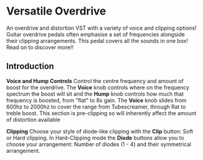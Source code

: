 # Versatile Overdrive
An overdrive and distortion VST with a variety of voice and clipping options!
Guitar overdrive pedals often emphasise a set of frequencies alongside their clipping arrangements.  This pedal covers all the sounds in one box!  Read on to discover more!!

## Introduction
**Voice and Hump Controls**
Control the centre frequency and amount of boost for the overdrive.  The **Voice** knob controls where on the frequency spectrum the boost will sit and the **Hump** knob 
controls how much that frequency is boosted, from "flat" to 8x gain.  The **Voice** knob slides from 600hz to 2000hz to cover the range from Tubescreamer, through Rat to 
treble boost.  This section is pre-clipping so will inherently affect the amount of distortion available

**Clipping**
Choose your style of diode-like clipping with the **Clip** button: Soft or Hard clipping.  In Hard-Clipping mode the **Diode** buttons allow you to choose your 
arrangement: Number of diodes (1 - 4) and their symmetrical arrangement.
